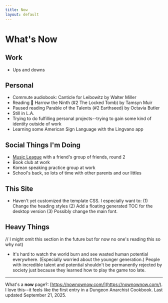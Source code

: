 ```yaml
---
title: Now
layout: default
---
```


# What's Now

## Work
- Ups and downs

## Personal
- Commute audiobook: Canticle for Leibowitz by Walter Miller
- Reading 🩻 Harrow the Ninth (#2 The Locked Tomb) by Tamsyn Muir 
- Paused reading Parable of the Talents (#2 Earthseed) by Octavia Butler 
- Still in L.A. 
- Trying to do fulfilling personal projects--trying to gain some kind of identity outside of work
- Learning some American Sign Language with the Lingvano app

## Social Things I'm Doing
- [Music League](https://musicleague.com/) with a friend's group of friends, round 2
- Book club at work
- Korean speaking practice group at work
- School's back, so lots of time with other parents and our littles

## This Site
- Haven't yet customized the template CSS. I especially want to: (1) Change the heading styles (2) Add a floating generated TOC for the desktop version (3) Possibly change the main font. 

## Heavy Things 
// I might omit this section in the future but for now no one's reading this so why not)   
- It's hard to watch the world burn and see wasted human potential everywhere. (Especially worried about the younger generation.) People with incredible talent and potential shouldn't be permanently rejected by society just because they learned how to play the game too late. 

---

What's a **now** page?: [https://nownownow.com/](https://nownownow.com/). <br>I love this--it feels like the first entry in a Dungeon Anarchist Cookbook. 
Last updated September 21, 2025. 